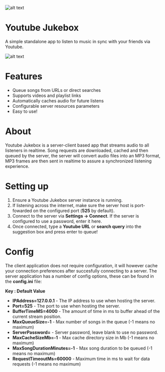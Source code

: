 ![alt text](https://i.imgur.com/mRdw746.png "Youtube Jukebox Logo")
# Youtube Jukebox
A simple standalone app to listen to music in sync with your friends via Youtube.

![alt text](https://i.imgur.com/A5iqojH.png "Youtube Jukebox Screenshot")

# Features
* Queue songs from URLs or direct searches
* Supports videos and playlist links
* Automatically caches audio for future listens
* Configurable server resources parameters
* Easy to use!

# About
Youtube Jukebox is a server-client based app that streams audio to all listeners in realtime.
Song requests are downloaded, cached and then queued by the server, the server will convert audio files into an MP3 format, MP3 frames are then sent in realtime to assure a synchronized listening experience.

# Setting up
1. Ensure a Youtube Jukebox server instance is running.
2. If listening across the internet, make sure the server host is port-fowarded on the configured port (**525** by default).
3. Connect to the server via **Settings -> Connect**. If the server is configured to use a password, enter it here.
4. Once connected, type a **Youtube URL** or **search query** into the suggestion box and press enter to queue!

# Config
The client application does not require configuration, it will however cache your connection preferences after succesfully connecting to a server.
The server application has a number of config options, these can be found in the **config.ini** file:

**Key : Default Value**
* **IPAddress=127.0.0.1**   - The IP address to use when hosting the server.
* **Port=525**              - The port to use when hosting the server.
* **BufferTimeMS=4000** - The amount of time in ms to buffer ahead of the current stream position.
* **MaxQueueSize=-1** - Max number of songs in the queue (-1 means no maximum)
* **ServerPassword=** - Server password, leave blank to use no password.
* **MaxCacheSizeMb=-1** - Max cache directory size in Mb (-1 means no maximum)
* **MaxSongDurationMinutes=-1** - Max song duration to be queued (-1 means no maximum)
* **RequestTimeoutMs=60000** - Maximum time in ms to wait for data requests (-1 means no maximum)

